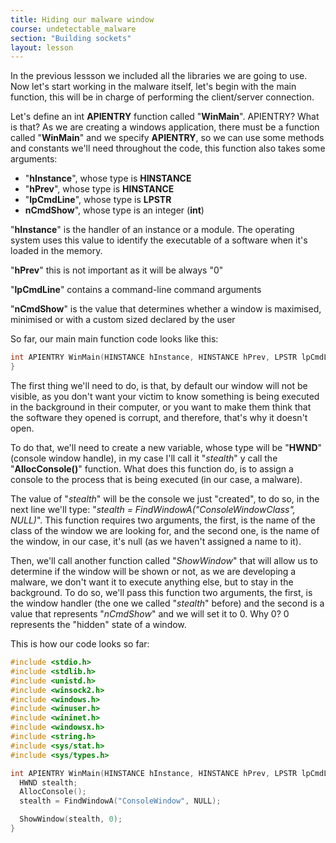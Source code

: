 ```yaml
---
title: Hiding our malware window
course: undetectable_malware
section: "Building sockets"
layout: lesson
---
```


In the previous lessson we included all the libraries we are going to use. Now
let's start working in the malware itself, let's begin with the main function,
this will be in charge of performing the client/server connection.

Let's define an int **APIENTRY** function called "**WinMain**". APIENTRY? What
is that? As we are creating a windows application, there must be a function
called "**WinMain**" and we specify **APIENTRY**, so we can use some methods and
constants we'll need throughout the code, this function also takes some
arguments:

  * "**hInstance**", whose type is **HINSTANCE**
  * "**hPrev**", whose type is **HINSTANCE**
  * "**lpCmdLine**", whose type is **LPSTR**
  * **nCmdShow**", whose type is an integer (**int**)

"**hInstance**" is the handler of an instance or a module. The operating system
uses this value to identify the executable of a software when it's loaded in the
memory.

"**hPrev**" this is not important as it will be always "0"

"**lpCmdLine**" contains a command-line command arguments

"**nCmdShow**" is the value that determines whether a window is maximised,
minimised or with a custom sized declared by the user

So far, our main main function code looks like this:

```c
int APIENTRY WinMain(HINSTANCE hInstance, HINSTANCE hPrev, LPSTR lpCmdLine, int nCmdShow) {
}
```

The first thing we'll need to do, is that, by default our window will not be
visible, as you don't want your victim to know something is being executed in
the background in their computer, or you want to make them think that the
software they opened is corrupt, and therefore, that's why it doesn't open.

To do that, we'll need to create a new variable, whose type will be "**HWND**"
(console window handle), in my case I'll call it "_stealth_" y call the
"**AllocConsole()**" function. What does this function do, is to assign a
console to the process that is being executed (in our case, a malware).

The value of "_stealth_" will be the console we just "created", to do so, in the
next line we'll type: "_stealth = FindWindowA("ConsoleWindowClass", NULL)_".
This function requires two arguments, the first, is the name of the class of the
window we are looking for, and the second one, is the name of the window, in
our case, it's null (as we haven't assigned a name to it).

Then, we'll call another function called "_ShowWindow_" that will allow us to
determine if the window will be shown or not, as we are developing a malware, we
don't want it to execute anything else, but to stay in the background. To do so,
we'll pass this function two arguments, the first, is the window handler (the
one we called "_stealth_" before) and the second is a value that represents
"_nCmdShow_" and we will set it to 0. Why 0? 0 represents the "hidden" state of
a window.

This is how our code looks so far:

```c
#include <stdio.h>
#include <stdlib.h>
#include <unistd.h>
#include <winsock2.h>
#include <windows.h>
#include <winuser.h>
#include <wininet.h>
#include <windowsx.h>
#include <string.h>
#include <sys/stat.h>
#include <sys/types.h>

int APIENTRY WinMain(HINSTANCE hInstance, HINSTANCE hPrev, LPSTR lpCmdLine, int nCmdShow) {
  HWND stealth;
  AllocConsole();
  stealth = FindWindowA("ConsoleWindow", NULL);

  ShowWindow(stealth, 0);
}
```
